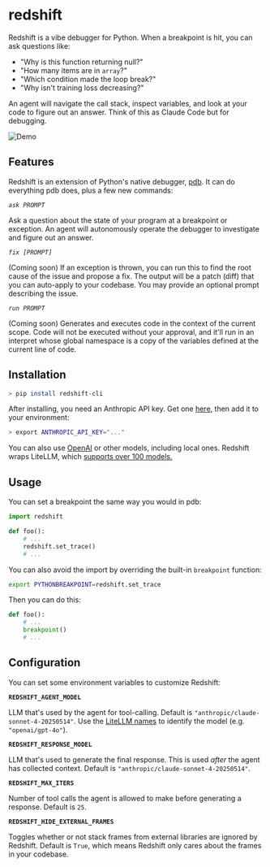 # redshift

Redshift is a vibe debugger for Python. When a breakpoint is hit, you can ask questions like:

- "Why is this function returning null?"
- "How many items are in `array`?"
- "Which condition made the loop break?"
- "Why isn't training loss decreasing?"

An agent will navigate the call stack, inspect variables, and look at your code to figure out an answer. Think of this as Claude Code but for debugging.

![Demo](./demo.gif)

## Features

Redshift is an extension of Python's native debugger, [pdb](https://docs.python.org/3/library/pdb.html). It can do everything pdb does, plus a few new commands:

_`ask PROMPT`_

Ask a question about the state of your program at a breakpoint or exception. An agent will autonomously operate the debugger to investigate and figure out an answer.

_`fix [PROMPT]`_

(Coming soon) If an exception is thrown, you can run this to find the root cause of the issue and propose a fix. The output will be a patch (diff) that you can auto-apply to your codebase. You may provide an optional prompt describing the issue.

_`run PROMPT`_

(Coming soon) Generates and executes code in the context of the current scope. Code will not be executed without your approval, and it'll run in an interpret whose global namespace is a copy of the variables defined at the current line of code.

## Installation

```bash
> pip install redshift-cli
```

After installing, you need an Anthropic API key. Get one [here,](https://console.anthropic.com/settings/keys) then add it to your environment:

```bash
> export ANTHROPIC_API_KEY="..."
```

You can also use [OpenAI](https://platform.openai.com/api-keys) or other models, including local ones. Redshift wraps LiteLLM, which [supports over 100 models.](https://docs.litellm.ai/docs/providers)

## Usage

You can set a breakpoint the same way you would in pdb:

```python
import redshift

def foo():
    # ...
    redshift.set_trace()
    # ...
```

You can also avoid the import by overriding the built-in `breakpoint` function:

```bash
export PYTHONBREAKPOINT=redshift.set_trace
```

Then you can do this:

```python
def foo():
    # ...
    breakpoint()
    # ...
```

<!-- You can also invoke Redshift from the command-line:

```bash
> redshift [-c command] (-m module | pyfile) [args ...]
```

Redshift will automatically enter post-mortem debugging if your program throws an exception. -->

## Configuration

You can set some environment variables to customize Redshift:

**`REDSHIFT_AGENT_MODEL`**

LLM that's used by the agent for tool-calling. Default is `"anthropic/claude-sonnet-4-20250514"`. Use the [LiteLLM names](https://docs.litellm.ai/docs/providers) to identify the model (e.g. `"openai/gpt-4o"`).

**`REDSHIFT_RESPONSE_MODEL`**

LLM that's used to generate the final response. This is used _after_ the agent has collected context. Default is `"anthropic/claude-sonnet-4-20250514"`.

**`REDSHIFT_MAX_ITERS`**

Number of tool calls the agent is allowed to make before generating a response. Default is `25`.

**`REDSHIFT_HIDE_EXTERNAL_FRAMES`**

Toggles whether or not stack frames from external libraries are ignored by Redshift. Default is `True`, which means Redshift only cares about the frames in your codebase.
